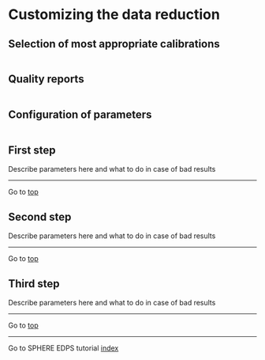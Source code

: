 # Customizing the data reduction  <a name="configuration"></a>

## Selection of most appropriate calibrations

```{include} ../common/appropriate_calibrations.md
```

## Quality reports
```{include} ../common/quality_plots.md
```

## Configuration of parameters
```{include} ../common/configure_reduction.md
```

## First step <a name="first_step"> </a>

Describe parameters here and what to do in case of bad results


 ---
Go to [top](#configuration)


## Second step <a name="second_step"> </a>


Describe parameters here and what to do in case of bad results


 ---
Go to [top](#configuration)


## Third step <a name="third_step"> </a>

Describe parameters here and what to do in case of bad results


 ---
Go to [top](#configuration)

 ---
Go to SPHERE EDPS tutorial [index](../sphere/index)